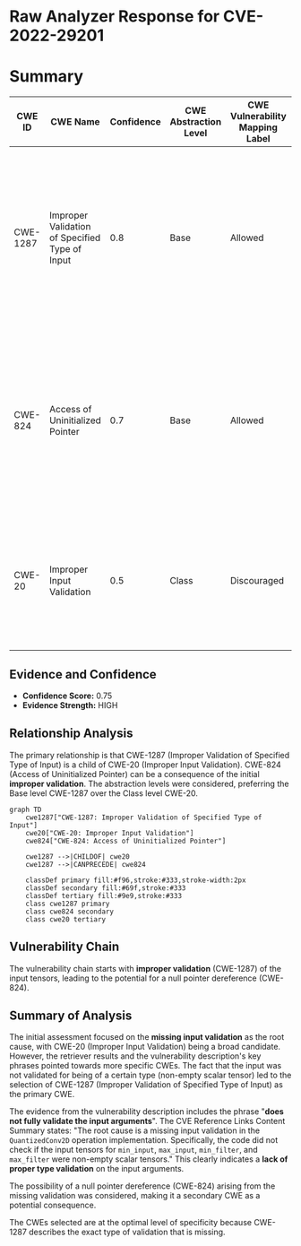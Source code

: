 # Raw Analyzer Response for CVE-2022-29201

# Summary
| CWE ID | CWE Name | Confidence | CWE Abstraction Level | CWE Vulnerability Mapping Label | CWE-Vulnerability Mapping Notes |
|---|---|---|---|---|---|
| CWE-1287 | Improper Validation of Specified Type of Input | 0.8 | Base | Allowed | Primary CWE. The vulnerability stems from the fact that the input arguments were not fully validated for their expected type, which in this case, are non-empty scalar tensors.|
| CWE-824 | Access of Uninitialized Pointer | 0.7 | Base | Allowed | Secondary CWE. This is a potential consequence of the missing validation, where null pointers are dereferenced due to the code not handling empty tensors correctly.|
| CWE-20 | Improper Input Validation | 0.5 | Class | Discouraged | Considered but not the best fit, as it is a high-level class. The more specific CWE-1287 is more descriptive of the vulnerability. |

## Evidence and Confidence

*   **Confidence Score:** 0.75
*   **Evidence Strength:** HIGH

## Relationship Analysis
The primary relationship is that CWE-1287 (Improper Validation of Specified Type of Input) is a child of CWE-20 (Improper Input Validation). CWE-824 (Access of Uninitialized Pointer) can be a consequence of the initial **improper validation**. The abstraction levels were considered, preferring the Base level CWE-1287 over the Class level CWE-20.

```mermaid
graph TD
    cwe1287["CWE-1287: Improper Validation of Specified Type of Input"]
    cwe20["CWE-20: Improper Input Validation"]
    cwe824["CWE-824: Access of Uninitialized Pointer"]
    
    cwe1287 -->|CHILDOF| cwe20
    cwe1287 -->|CANPRECEDE| cwe824
    
    classDef primary fill:#f96,stroke:#333,stroke-width:2px
    classDef secondary fill:#69f,stroke:#333
    classDef tertiary fill:#9e9,stroke:#333
    class cwe1287 primary
    class cwe824 secondary
    class cwe20 tertiary
```

## Vulnerability Chain
The vulnerability chain starts with **improper validation** (CWE-1287) of the input tensors, leading to the potential for a null pointer dereference (CWE-824).

## Summary of Analysis
The initial assessment focused on the **missing input validation** as the root cause, with CWE-20 (Improper Input Validation) being a broad candidate. However, the retriever results and the vulnerability description's key phrases pointed towards more specific CWEs. The fact that the input was not validated for being of a certain type (non-empty scalar tensor) led to the selection of CWE-1287 (Improper Validation of Specified Type of Input) as the primary CWE.

The evidence from the vulnerability description includes the phrase "**does not fully validate the input arguments**". The CVE Reference Links Content Summary states: "The root cause is a missing input validation in the `QuantizedConv2D` operation implementation. Specifically, the code did not check if the input tensors for `min_input`, `max_input`, `min_filter`, and `max_filter` were non-empty scalar tensors." This clearly indicates a **lack of proper type validation** on the input arguments.

The possibility of a null pointer dereference (CWE-824) arising from the missing validation was considered, making it a secondary CWE as a potential consequence.

The CWEs selected are at the optimal level of specificity because CWE-1287 describes the exact type of validation that is missing.
